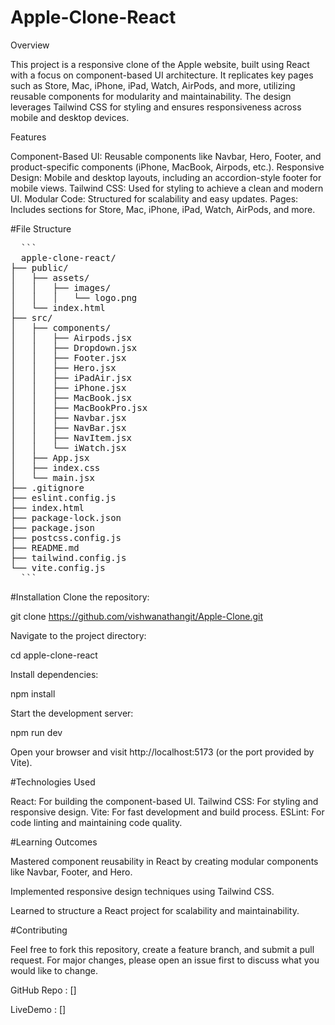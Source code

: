 # Apple-Clone-React

Overview

This project is a responsive clone of the Apple website, built using React with a focus on component-based UI architecture. It replicates key pages such as Store, Mac, iPhone, iPad, Watch, AirPods, and more, utilizing reusable components for modularity and maintainability. The design leverages Tailwind CSS for styling and ensures responsiveness across mobile and desktop devices.

Features

Component-Based UI: Reusable components like Navbar, Hero, Footer, and product-specific components (iPhone, MacBook, Airpods, etc.).
Responsive Design: Mobile and desktop layouts, including an accordion-style footer for mobile views.
Tailwind CSS: Used for styling to achieve a clean and modern UI.
Modular Code: Structured for scalability and easy updates.
Pages: Includes sections for Store, Mac, iPhone, iPad, Watch, AirPods, and more.

#File Structure

<pre>
  ```
  apple-clone-react/
├── public/
│   ├── assets/
│   │   ├── images/
│   │   │   └── logo.png
│   └── index.html
├── src/
│   ├── components/
│   │   ├── Airpods.jsx
│   │   ├── Dropdown.jsx
│   │   ├── Footer.jsx
│   │   ├── Hero.jsx
│   │   ├── iPadAir.jsx
│   │   ├── iPhone.jsx
│   │   ├── MacBook.jsx
│   │   ├── MacBookPro.jsx
│   │   ├── Navbar.jsx
│   │   ├── NavBar.jsx
│   │   ├── NavItem.jsx
│   │   └── iWatch.jsx
│   ├── App.jsx
│   ├── index.css
│   └── main.jsx
├── .gitignore
├── eslint.config.js
├── index.html
├── package-lock.json
├── package.json
├── postcss.config.js
├── README.md
├── tailwind.config.js
└── vite.config.js
  ```
</pre>

#Installation
Clone the repository:

git clone https://github.com/vishwanathangit/Apple-Clone.git

Navigate to the project directory:

cd apple-clone-react

Install dependencies:

npm install

Start the development server:

npm run dev

Open your browser and visit http://localhost:5173 (or the port provided by Vite).

#Technologies Used

React: For building the component-based UI.
Tailwind CSS: For styling and responsive design.
Vite: For fast development and build process.
ESLint: For code linting and maintaining code quality.

#Learning Outcomes

Mastered component reusability in React by creating modular components like Navbar, Footer, and Hero.

Implemented responsive design techniques using Tailwind CSS.

Learned to structure a React project for scalability and maintainability.

#Contributing

Feel free to fork this repository, create a feature branch, and submit a pull request. For major changes, please open an issue first to discuss what you would like to change.

GitHub Repo : []

LiveDemo : []
